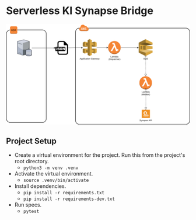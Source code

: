 # Serverless KI Synapse Bridge

![diagram](docs/images/diagram.png)

## Project Setup

- Create a virtual environment for the project. Run this from the project's root directory.
  - `python3 -m venv .venv` 
- Activate the virtual environment.
  - `source .venv/bin/activate`
- Install dependencies.
  - `pip install -r requirements.txt`
  - `pip install -r requirements-dev.txt`
- Run specs.
  - `pytest`